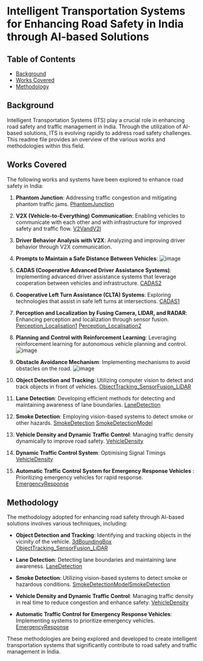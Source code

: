 # Intelligent Transportation Systems for Enhancing Road Safety in India through AI-based Solutions

## Table of Contents
- [Background](#background)
- [Works Covered](#works-covered)
- [Methodology](#methodology)

## Background
Intelligent Transportation Systems (ITS) play a crucial role in enhancing road safety and traffic management in India. Through the utilization of AI-based solutions, ITS is evolving rapidly to address road safety challenges. This readme file provides an overview of the various works and methodologies within this field.

## Works Covered
The following works and systems have been explored to enhance road safety in India:

1. **Phantom Junction**: Addressing traffic congestion and mitigating phantom traffic jams. [PhantomJunction](DOCUMENTATION/PhantomJunction.mp4)

2. **V2X (Vehicle-to-Everything) Communication**: Enabling vehicles to communicate with each other and with infrastructure for improved safety and traffic flow. [V2VandV2I](DOCUMENTATION/V2VandV2I.mp4)
3. **Driver Behavior Analysis with V2X**: Analyzing and improving driver behavior through V2X communication. 
4. **Prompts to Maintain a Safe Distance Between Vehicles**: ![image](https://github.com/bruhathisp/intelunnatiphase2/assets/91585301/e30a97af-591e-4d4b-850a-47f9d309cc3e)

5. **CADAS (Cooperative Advanced Driver Assistance Systems)**: Implementing advanced driver assistance systems that leverage cooperation between vehicles and infrastructure. [CADAS2](DOCUMENTATION/CADAS2.mp4)
6. **Cooperative Left Turn Assistance (CLTA) Systems**: Exploring technologies that assist in safe left turns at intersections. [CADAS1](DOCUMENTATION/CADAS1.mp4)
7. **Perception and Localization by Fusing Camera, LIDAR, and RADAR**: Enhancing perception and localization through sensor fusion. [Perception_Localisation1](DOCUMENTATION/Perception_Localisation1.mp4)
[Perception_Localisation2](DOCUMENTATION/Perception_Localisation2.mp4)
8. **Planning and Control with Reinforcement Learning**: Leveraging reinforcement learning for autonomous vehicle planning and control. ![image](https://github.com/bruhathisp/intelunnatiphase2/assets/91585301/aedc9be2-dac1-4eed-988a-7d9426ed93d9)

9. **Obstacle Avoidance Mechanism**: Implementing mechanisms to avoid obstacles on the road. ![image](https://github.com/bruhathisp/intelunnatiphase2/assets/91585301/a0a2c192-2359-4ffe-a80b-28c2c6254eba)

11. **Object Detection and Tracking**: Utilizing computer vision to detect and track objects in front of vehicles. [ObjectTracking_SensorFusion_LiDAR](DOCUMENTATION/ObjectTracking_SensorFusion_LiDAR.png)
12. **Lane Detection**: Developing efficient methods for detecting and maintaining awareness of lane boundaries. [LaneDetection](DOCUMENTATION/LaneDetection.png)
13. **Smoke Detection**: Employing vision-based systems to detect smoke or other hazards. [SmokeDetection](DOCUMENTATION/SmokeDetection.png) [SmokeDetectionModel](DOCUMENTATION/SmokeDetectionModel.png)
14. **Vehicle Density and Dynamic Traffic Control**: Managing traffic density dynamically to improve road safety. [VehicleDensity](DOCUMENTATION/VehicleDensity.mp4)
15. **Dynamic Traffic Control System**: Optimising Signal Timings [VehicleDensity](DOCUMENTATION/VehicleDensity.mp4)
16. **Automatic Traffic Control System for Emergency Response Vehicles** : Prioritizing emergency vehicles for rapid response. [EmergencyResponse](DOCUMENTATION/EmergencyResponse.mp4)

## Methodology
The methodology adopted for enhancing road safety through AI-based solutions involves various techniques, including:

- **Object Detection and Tracking**: Identifying and tracking objects in the vicinity of the vehicle. [3dBoundingBox](DOCUMENTATION/3dBoundingBox.mp4) [ObjectTracking_SensorFusion_LiDAR](DOCUMENTATION/ObjectTracking_SensorFusion_LiDAR.png)
- **Lane Detection**: Detecting lane boundaries and maintaining lane awareness. [LaneDetection](DOCUMENTATION/LaneDetection.png)
- **Smoke Detection**: Utilizing vision-based systems to detect smoke or hazardous conditions. [SmokeDetectionModel](DOCUMENTATION/SmokeDetectionModel.png)[SmokeDetection](DOCUMENTATION/SmokeDetection.png)

- **Vehicle Density and Dynamic Traffic Control**: Managing traffic density in real time to reduce congestion and enhance safety. [VehicleDensity](DOCUMENTATION/VehicleDensity.mp4)
- **Automatic Traffic Control for Emergency Response Vehicles**: Implementing systems to prioritize emergency vehicles. [EmergencyResponse](DOCUMENTATION/EmergencyResponse.mp4)
  

These methodologies are being explored and developed to create intelligent transportation systems that significantly contribute to road safety and traffic management in India.
